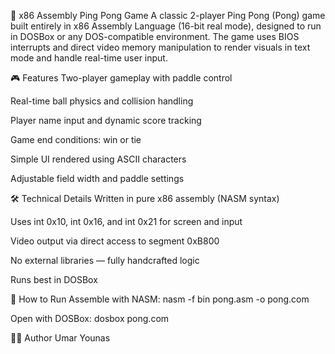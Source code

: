🏓 x86 Assembly Ping Pong Game
A classic 2-player Ping Pong (Pong) game built entirely in x86 Assembly Language (16-bit real mode), designed to run in DOSBox or any DOS-compatible environment. The game uses BIOS interrupts and direct video memory manipulation to render visuals in text mode and handle real-time user input.

🎮 Features
Two-player gameplay with paddle control

Real-time ball physics and collision handling

Player name input and dynamic score tracking

Game end conditions: win or tie

Simple UI rendered using ASCII characters

Adjustable field width and paddle settings

🛠️ Technical Details
Written in pure x86 assembly (NASM syntax)

Uses int 0x10, int 0x16, and int 0x21 for screen and input

Video output via direct access to segment 0xB800

No external libraries — fully handcrafted logic

Runs best in DOSBox

🚀 How to Run
Assemble with NASM:
nasm -f bin pong.asm -o pong.com

Open with DOSBox:
dosbox pong.com

👨‍💻 Author
Umar Younas
